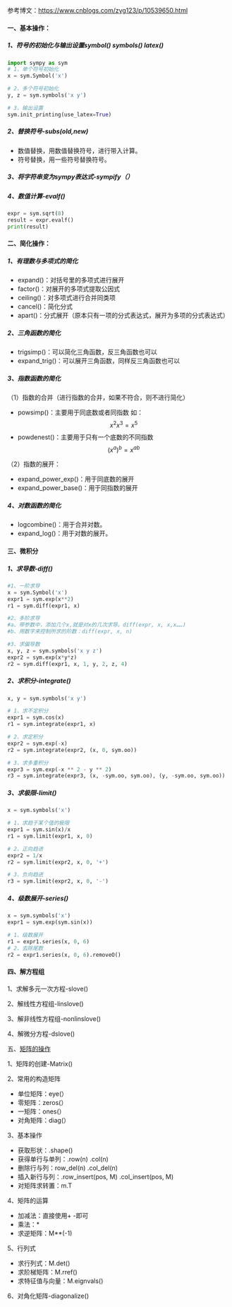 参考博文：<https://www.cnblogs.com/zyg123/p/10539650.html>

#### 一、基本操作：

##### 1、符号的初始化与输出设置symbol() symbols() latex()

```python
import sympy as sym
# 1、单个符号初始化
x = sym.Symbol('x')

# 2、多个符号初始化
y, z = sym.symbols('x y')

# 3、输出设置
sym.init_printing(use_latex=True)
```

##### 2、替换符号-subs(old,new)

- 数值替换，用数值替换符号，进行带入计算。
- 符号替换，用一些符号替换符号。

##### 3、将字符串变为sympy表达式-sympify（）

##### 4、数值计算-evalf()

```python
expr = sym.sqrt(8)
result = expr.evalf()
print(result)
```

#### 二、简化操作：

##### 1、有理数与多项式的简化

- expand()：对括号里的多项式进行展开
- factor()：对展开的多项式提取公因式
- ceiling()：对多项式进行合并同类项
- cancel()：简化分式
- apart()：分式展开（原本只有一项的分式表达式，展开为多项的分式表达式）

##### 2、三角函数的简化

- trigsimp()：可以简化三角函数，反三角函数也可以
- expand_trig()：可以展开三角函数，同样反三角函数也可以

##### 3、指数函数的简化

（1）指数的合并（进行指数的合并，如果不符合，则不进行简化）

- powsimp()：主要用于同底数或者同指数  如： $$x^2 x^3 = x^5$$
- powdenest()：主要用于只有一个底数的不同指数  $$(x^a)^b = x^{ab}$$

（2）指数的展开：

- expand_power_exp()：用于同底数的展开
- expand_power_base()：用于同指数的展开 

##### 4、对数函数的简化

- logcombine()：用于合并对数。
- expand_log()：用于对数的展开。

#### 三、微积分

##### 1、求导数-diff()

```python
#1、一阶求导
x = sym.Symbol('x')
expr1 = sym.exp(x**2)
r1 = sym.diff(expr1, x)

#2、多阶求导
#a、带参数中，添加几个x,就是对x的几次求导。diff(expr, x, x,x……)
#b、用数字来控制所求的阶数：diff(expr, x, n)

#3、求偏导数
x, y, z = sym.symbols('x y z')
expr2 = sym.exp(x*y*z)
r2 = sym.diff(expr1, x, 1, y, 2, z, 4)
```

##### 2、求积分-integrate()

```python
x, y = sym.symbols('x y')

# 1、求不定积分
expr1 = sym.cos(x)
r1 = sym.integrate(expr1, x)

# 2、求定积分
expr2 = sym.exp(-x)
r2 = sym.integrate(expr2, (x, 0, sym.oo))

# 3、求多重积分
expr3 = sym.exp(-x ** 2 - y ** 2)
r3 = sym.integrate(expr3, (x, -sym.oo, sym.oo), (y, -sym.oo, sym.oo))
```

##### 3、求极限-limit()

```python
x = sym.symbols('x')

# 1、求趋于某个值的极限
expr1 = sym.sin(x)/x
r1 = sym.limit(expr1, x, 0)

# 2、正向趋进
expr2 = 1/x
r2 = sym.limit(expr2, x, 0, '+')

# 3、负向趋进
r3 = sym.limit(expr2, x, 0, '-')
```

##### 4、级数展开-series()

```python
x = sym.symbols('x')
expr1 = sym.exp(sym.sin(x))

# 1、级数展开
r1 = expr1.series(x, 0, 6)
# 2、去除尾数
r2 = expr1.series(x, 0, 6).removeO()
```

#### 四、解方程组

1、求解多元一次方程-slove()

2、解线性方程组-linslove()

3、解非线性方程组-nonlinslove()

4、解微分方程-dslove()

五、[矩阵的操作](https://www.cnblogs.com/zyg123/p/10554686.html)

1、矩阵的创建-Matrix()

2、常用的构造矩阵

- 单位矩阵：eye(）
- 零矩阵：zeros(）
- 一矩阵：ones(）
- 对角矩阵：diag(）

3、基本操作

- 获取形状：.shape()
- 获得单行与单列：.row(n) .col(n)
- 删除行与列：row_del(n) .col_del(n)
- 插入新行与列：.row_insert(pos, M) .col_insert(pos, M)
- 对矩阵求转置：m.T

4、矩阵的运算

- 加减法：直接使用+ -即可
- 乘法：*
- 求逆矩阵：M**(-1)

5、行列式

- 求行列式：M.det()
- 求阶梯矩阵：M.rref()
- 求特征值与向量：M.eignvals()

6、对角化矩阵-diagonalize()